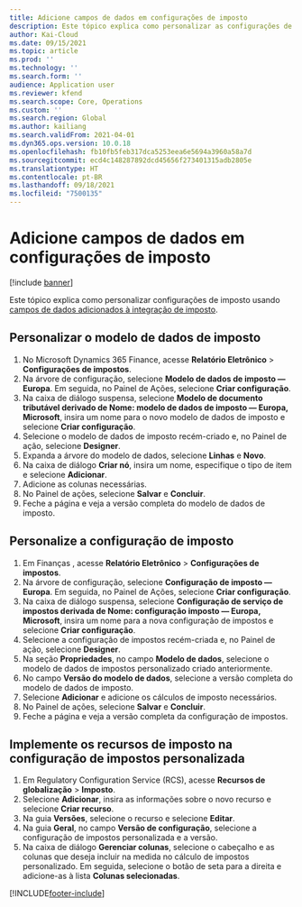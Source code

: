 ```yaml
---
title: Adicione campos de dados em configurações de imposto
description: Este tópico explica como personalizar as configurações de imposto adicionando campos de dados.
author: Kai-Cloud
ms.date: 09/15/2021
ms.topic: article
ms.prod: ''
ms.technology: ''
ms.search.form: ''
audience: Application user
ms.reviewer: kfend
ms.search.scope: Core, Operations
ms.custom: ''
ms.search.region: Global
ms.author: kailiang
ms.search.validFrom: 2021-04-01
ms.dyn365.ops.version: 10.0.18
ms.openlocfilehash: fb10fb5feb317dca5253eea6e5694a3960a58a7d
ms.sourcegitcommit: ecd4c148287892dcd45656f273401315adb2805e
ms.translationtype: HT
ms.contentlocale: pt-BR
ms.lasthandoff: 09/18/2021
ms.locfileid: "7500135"
---
```

# <a name="add-data-fields-in-tax-configurations"></a>Adicione campos de dados em configurações de imposto

[!include [banner](../includes/banner.md)]

Este tópico explica como personalizar configurações de imposto usando [campos de dados adicionados à integração de imposto](tax-service-add-data-fields-tax-integration-by-extension.md).

## <a name="customize-the-tax-data-model"></a>Personalizar o modelo de dados de imposto

1. No Microsoft Dynamics 365 Finance, acesse **Relatório Eletrônico** > **Configurações de impostos**.
2. Na árvore de configuração, selecione **Modelo de dados de imposto — Europa**. Em seguida, no Painel de Ações, selecione **Criar configuração**.
3. Na caixa de diálogo suspensa, selecione **Modelo de documento tributável derivado de Nome: modelo de dados de imposto — Europa, Microsoft**, insira um nome para o novo modelo de dados de imposto e selecione **Criar configuração**.
4. Selecione o modelo de dados de imposto recém-criado e, no Painel de ação, selecione **Designer**.
5. Expanda a árvore do modelo de dados, selecione **Linhas** e **Novo**.
6. Na caixa de diálogo **Criar nó**, insira um nome, especifique o tipo de item e selecione **Adicionar**.
7. Adicione as colunas necessárias.
8. No Painel de ações, selecione **Salvar** e **Concluir**.
9. Feche a página e veja a versão completa do modelo de dados de imposto.

## <a name="customize-the-tax-configuration"></a>Personalize a configuração de imposto

1. Em Finanças , acesse **Relatório Eletrônico** > **Configurações de impostos**.
2. Na árvore de configuração, selecione **Configuração de imposto — Europa**. Em seguida, no Painel de Ações, selecione **Criar configuração**.
3. Na caixa de diálogo suspensa, selecione **Configuração de serviço de impostos derivada de Nome: configuração imposto — Europa, Microsoft**, insira um nome para a nova configuração de impostos e selecione **Criar configuração**.
4. Selecione a configuração de impostos recém-criada e, no Painel de ação, selecione **Designer**.
5. Na seção **Propriedades**, no campo **Modelo de dados**, selecione o modelo de dados de impostos personalizado criado anteriormente.
6. No campo **Versão do modelo de dados**, selecione a versão completa do modelo de dados de imposto.
7. Selecione **Adicionar** e adicione os cálculos de imposto necessários.
8. No Painel de ações, selecione **Salvar** e **Concluir**.
9. Feche a página e veja a versão completa da configuração de impostos.

## <a name="implement-tax-features-in-the-customized-tax-configuration"></a>Implemente os recursos de imposto na configuração de impostos personalizada

1. Em Regulatory Configuration Service (RCS), acesse **Recursos de globalização** > **Imposto**.
2. Selecione **Adicionar**, insira as informações sobre o novo recurso e selecione **Criar recurso**.
3. Na guia **Versões**, selecione o recurso e selecione **Editar**.
4. Na guia **Geral**, no campo **Versão de configuração**, selecione a configuração de impostos personalizada e a versão.
5. Na caixa de diálogo **Gerenciar colunas**, selecione o cabeçalho e as colunas que deseja incluir na medida no cálculo de impostos personalizado. Em seguida, selecione o botão de seta para a direita e adicione-as à lista **Colunas selecionadas**.


[!INCLUDE[footer-include](../../includes/footer-banner.md)]
